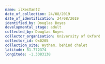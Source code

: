 ```yaml
---
name: ilXesXant2
date_of_collection: 24/08/2019
date_of_identification: 24/08/2019
identified_by: Douglas Boyes
developmental_stage: adult
collected_by: Douglas Boyes
collector_organisation: University of Oxford
collector_id: Ox0205
collection_site: Wytham, behind chalet
latitude: 51.772374
longitude: -1.3383138
---
```

